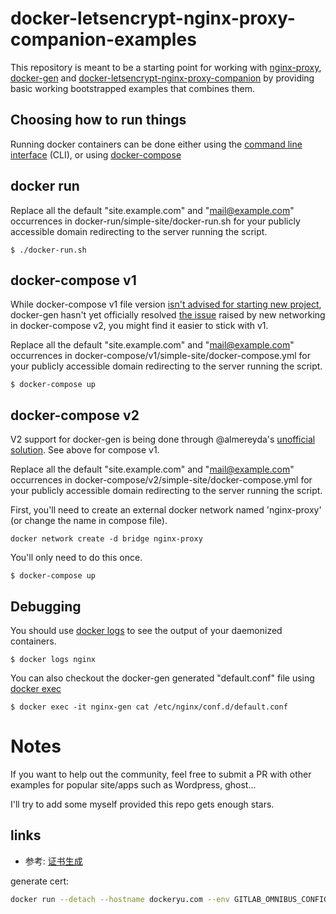 # docker-letsencrypt-nginx-proxy-companion-examples

This repository is meant to be a starting point for working with [nginx-proxy](https://github.com/jwilder/nginx-proxy), [docker-gen](https://github.com/jwilder/docker-gen) and [docker-letsencrypt-nginx-proxy-companion](https://github.com/JrCs/docker-letsencrypt-nginx-proxy-companion) by providing basic working bootstrapped examples that combines them.

## Choosing how to run things

Running docker containers can be done either using the [command line interface](https://docs.docker.com/engine/reference/commandline/cli/) (CLI), or using [docker-compose](https://docs.docker.com/compose/overview/)

## docker run

Replace all the default "site.example.com" and "mail@example.com" occurrences in docker-run/simple-site/docker-run.sh for your publicly accessible domain redirecting to the server running the script.

```
$ ./docker-run.sh
```

## docker-compose v1

While docker-compose v1 file version [isn't advised for starting new project](https://docs.docker.com/compose/compose-file/#upgrading), docker-gen hasn't yet officially resolved [the issue](https://github.com/jwilder/nginx-proxy/issues/304) raised by new networking in docker-compose v2, you might find it easier to stick with v1.

Replace all the default "site.example.com" and "mail@example.com" occurrences in docker-compose/v1/simple-site/docker-compose.yml for your publicly accessible domain redirecting to the server running the script.

```
$ docker-compose up
```

## docker-compose v2

V2 support for docker-gen is being done through @almereyda's [unofficial solution](https://github.com/jwilder/nginx-proxy/issues/304#issuecomment-189775983). See above for compose v1.

Replace all the default "site.example.com" and "mail@example.com" occurrences in docker-compose/v2/simple-site/docker-compose.yml for your publicly accessible domain redirecting to the server running the script.

First, you'll need to create an external docker network named 'nginx-proxy' (or change the name in compose file).

```
docker network create -d bridge nginx-proxy
```

You'll only need to do this once.

```
$ docker-compose up
```

## Debugging

You should use [docker logs](https://docs.docker.com/engine/reference/commandline/logs/) to see the output of your daemonized containers.

```
$ docker logs nginx
```

You can also checkout the docker-gen generated "default.conf" file using [docker exec](https://docs.docker.com/engine/reference/commandline/exec/)

```
$ docker exec -it nginx-gen cat /etc/nginx/conf.d/default.conf
```

# Notes

If you want to help out the community, feel free to submit a PR with other examples for popular site/apps such as Wordpress, ghost...

I'll try to add some myself provided this repo gets enough stars.


## links
   * 参考: [证书生成](<http://www.cnblogs.com/flasheryu/p/5776492.html>)

generate cert:
``` bash
docker run --detach --hostname dockeryu.com --env GITLAB_OMNIBUS_CONFIG="registry_external_url 'https://dockeryu.com:4040';registry_nginx['ssl_certificate']='/etc/letsencrypt/live/dockeryu.com/dockeryu.com.crt';registry_nginx['ssl_certificate_key']='/etc/letsencrypt/live/dockeryu.com/dockeryu.com.key';external_url 'https://dockeryu.com/';nginx['redirect_http_to_https']=true;nginx['ssl_certificate']='/etc/letsencrypt/live/dockeryu.com/dockeryu.com.crt';nginx['ssl_certificate_key']='/etc/letsencrypt/live/dockeryu.com/dockeryu.com.key';" --publish 443:443 --publish 80:80 --publish 222:22 --publish 4040:4040 --name gitlab --restart always --volume /srv/gitlab/config:/etc/gitlab --volume /srv/gitlab/logs:/var/log/gitlab --volume /srv/gitlab/data:/var/opt/gitlab --volume /volumes/proxy/certs:/etc/letsencrypt/live/dockeryu.com --volume /var/run/docker.sock:/var/run/docker.sock --volume $(which docker):/usr/bin/docker gitlab/gitlab-ce
```
